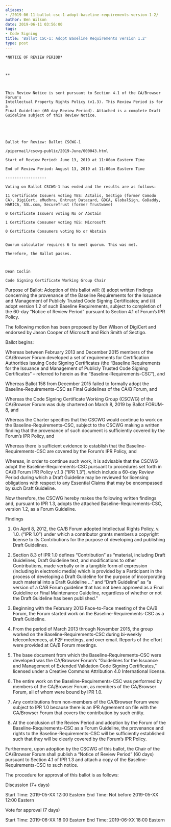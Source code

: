 ```yaml
---
aliases:
- /2019-06-11-ballot-csc-1-adopt-baseline-requirements-version-1-2/
author: Ben Wilson
date: 2019-06-11 03:56:00
tags:
- Code Signing
title: 'Ballot CSC-1: Adopt Baseline Requirements version 1.2'
type: post
---
```


```
*NOTICE OF REVIEW PERIOD*

 

**

 

This Review Notice is sent pursuant to Section 4.1 of the CA/Browser Forum's
Intellectual Property Rights Policy (v1.3). This Review Period is for a
Final Guideline (60 day Review Period). Attached is a complete Draft
Guideline subject of this Review Notice.

 

 

Ballot for Review: Ballot CSCWG-1 

/pipermail/cscwg-public/2019-June/000043.html

Start of Review Period: June 13, 2019 at 11:00am Eastern Time

End of Review Period: August 13, 2019 at 11:00am Eastern Time

------------------ 

Voting on Ballot CSCWG-1 has ended and the results are as follows:

11 Certificate Issuers voting YES: Actalis, Sectigo (former Comodo CA), DigiCert, eMudhra, Entrust Datacard, GDCA, GlobalSign, GoDaddy, HARICA, SSL.com, SecureTrust (former Trustwave)

0 Certificate Issuers voting No or Abstain 

1 Certificate Consumer voting YES: Microsoft

0 Certificate Consumers voting No or Abstain
 

Quorum calculator requires 6 to meet quorum. This was met.

Therefore, the Ballot passes.

 

Dean Coclin 

Code Signing Certificate Working Group Chair

```

Purpose of Ballot: Adoption of this ballot will: (i) adopt written findings concerning the provenance of the Baseline Requirements for the Issuance and Management of Publicly Trusted Code Signing Certificates; and (ii) adopt version 1.2 of such Baseline Requirements, subject to completion of the 60-day “Notice of Review Period” pursuant to Section 4.1 of Forum’s IPR Policy.

The following motion has been proposed by Ben Wilson of DigiCert and endorsed by Jason Cooper of Microsoft and Rich Smith of Sectigo.

Ballot begins:

Whereas between February 2013 and December 2015 members of the CA/Browser Forum developed a set of requirements for Certification Authorities issuing Code Signing Certificates (the “Baseline Requirements for the Issuance and Management of Publicly Trusted Code Signing Certificates” – referred to herein as the “Baseline-Requirements-CSC”), and

Whereas Ballot 158 from December 2015 failed to formally adopt the Baseline-Requirements-CSC as Final Guidelines of the CA/B Forum, and

Whereas the Code Signing Certificate Working Group (CSCWG) of the CA/Browser Forum was duly chartered on March 8, 2019 by Ballot FORUM-8, and

Whereas the Charter specifies that the CSCWG would continue to work on the Baseline-Requirements-CSC, subject to the CSCWG making a written finding that the provenance of such document is sufficiently covered by the Forum’s IPR Policy, and

Whereas there is sufficient evidence to establish that the Baseline-Requirements-CSC are covered by the Forum’s IPR Policy, and

Whereas, in order to continue such work, it is advisable that the CSCWG adopt the Baseline-Requirements-CSC pursuant to procedures set forth in CA/B Forum IPR Policy v.1.3 (“IPR 1.3”), which include a 60-day Review Period during which a Draft Guideline may be reviewed for licensing obligations with respect to any Essential Claims that may be encompassed by such Draft Guideline.

Now therefore, the CSCWG hereby makes the following written findings and, pursuant to IPR 1.3, adopts the attached Baseline-Requirements-CSC, version 1.2, as a Forum Guideline.

Findings

1. On April 8, 2012, the CA/B Forum adopted Intellectual Rights Policy, v. 1.0. (“IPR 1.0”) under which a contributor grants members a copyright license to its Contributions for the purpose of developing and publishing Draft Guidelines.

1. Section 8.3 of IPR 1.0 defines “Contribution” as “material, including Draft Guidelines, Draft Guideline text, and modifications to other Contributions, made verbally or in a tangible form of expression (including in electronic media) which is provided by a Participant in the process of developing a Draft Guideline for the purpose of incorporating such material into a Draft Guideline …” and “Draft Guideline” as “a version of a CAB Forum guideline that has not been approved as a Final Guideline or Final Maintenance Guideline, regardless of whether or not the Draft Guideline has been published.”

1. Beginning with the February 2013 Face-to-Face meeting of the CA/B Forum, the Forum started work on the Baseline-Requirements-CSC as a Draft Guideline.

1. From the period of March 2013 through November 2015, the group worked on the Baseline-Requirements-CSC during bi-weekly teleconferences, at F2F meetings, and over email. Reports of the effort were provided at CA/B Forum meetings.

1. The base document from which the Baseline-Requirements-CSC were developed was the CA/Browser Forum’s “Guidelines for the Issuance and Management of Extended Validation Code Signing Certificates,” licensed under a Creative Commons Attribution 4.0 International license.

1. The entire work on the Baseline-Requirements-CSC was performed by members of the CA/Browser Forum, as members of the CA/Browser Forum, all of whom were bound by IPR 1.0.

1. Any contributions from non-members of the CA/Browser Forum were subject to IPR 1.0 because there is an IPR Agreement on file with the CA/Browser Forum that covers the contribution by such entity.

1. At the conclusion of the Review Period and adoption by the Forum of the Baseline-Requirements-CSC as a Forum Guideline, the provenance and rights to the Baseline-Requirements-CSC will be sufficiently established such that they will be clearly covered by the Forum’s IPR Policy.

Furthermore, upon adoption by the CSCWG of this ballot, the Chair of the CA/Browser Forum shall publish a “Notice of Review Period” (60 days) pursuant to Section 4.1 of IPR 1.3 and attach a copy of the Baseline-Requirements-CSC to such notice.

The procedure for approval of this ballot is as follows:

Discussion (7+ days)

Start Time: 2019-05-XX 12:00 Eastern End Time: Not before 2019-05-XX 12:00 Eastern

Vote for approval (7 days)

Start Time: 2019-06-XX 18:00 Eastern End Time: 2019-06-XX 18:00 Eastern